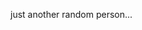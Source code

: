 just another random person...

<!---
adamhzux/adamhzux is a ✨ special ✨ repository because its `README.md` (this file) appears on your GitHub profile.
You can click the Preview link to take a look at your changes.
--->
